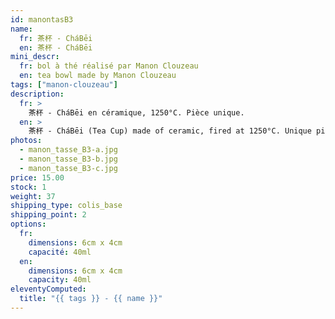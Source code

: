 ```yaml
---
id: manontasB3
name:
  fr: 茶杯 - CháBēi
  en: 茶杯 - CháBēi
mini_descr:
  fr: bol à thé réalisé par Manon Clouzeau
  en: tea bowl made by Manon Clouzeau
tags: ["manon-clouzeau"]
description:
  fr: >
    茶杯 - CháBēi en céramique, 1250°C. Pièce unique.
  en: >
    茶杯 - CháBēi (Tea Cup) made of ceramic, fired at 1250°C. Unique piece.
photos:
  - manon_tasse_B3-a.jpg
  - manon_tasse_B3-b.jpg
  - manon_tasse_B3-c.jpg
price: 15.00
stock: 1
weight: 37
shipping_type: colis_base
shipping_point: 2
options:
  fr:
    dimensions: 6cm x 4cm
    capacité: 40ml
  en:
    dimensions: 6cm x 4cm
    capacity: 40ml
eleventyComputed:
  title: "{{ tags }} - {{ name }}"
---
```

